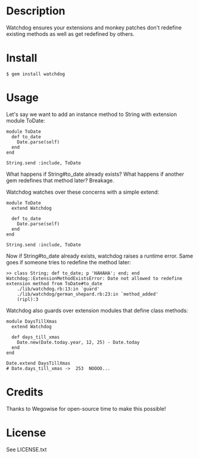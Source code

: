 Description
===========

Watchdog ensures your extensions and monkey patches don't redefine existing methods as well as get redefined by others.

Install
=======

    $ gem install watchdog

Usage
=====

Let's say we want to add an instance method to String with extension module ToDate:

    module ToDate
      def to_date
        Date.parse(self)
      end
    end

    String.send :include, ToDate

What happens if String#to_date already exists? What happens if another gem redefines that method
later? Breakage.

Watchdog watches over these concerns with a simple extend:

    module ToDate
      extend Watchdog

      def to_date
        Date.parse(self)
      end
    end

    String.send :include, ToDate

Now if String#to_date already exists, watchdog raises a runtime error. Same goes if someone tries to
redefine the method later:

    >> class String; def to_date; p 'HAHAHA'; end; end
    Watchdog::ExtensionMethodExistsError: Date not allowed to redefine extension method from ToDate#to_date
        ./lib/watchdog.rb:13:in `guard'
        ./lib/watchdog/german_shepard.rb:23:in `method_added'
        (ripl):3

Watchdog also guards over extension modules that define class methods:


    module DaysTillXmas
      extend Watchdog

      def days_till_xmas
        Date.new(Date.today.year, 12, 25) - Date.today
      end
    end

    Date.extend DaysTillXmas
    # Date.days_till_xmas ->  253  NOOOO...

Credits
=======

Thanks to Wegowise for open-source time to make this possible!


License
=======

See LICENSE.txt
